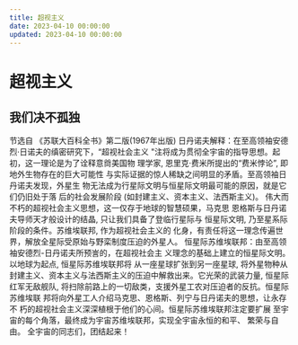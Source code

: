 ```yaml
---
title: 超视主义
date: 2023-04-10 00:00:00
updated: 2023-04-10 00:00:00
---
```


# 超视主义

## 我们决不孤独
节选自 《苏联大百科全书》第二版(1967年出版)
日丹诺夫解释：在至高领袖安德烈·日诺夫的缜密研究下，“超视社会主义 "注将成为贯彻全宇宙的指导思想。起初，这一理论是为了诠释意㸗美国物 理学家, 恩里克·费米所提出的“费米悖论”, 即地外生物存在的巨大可能性 与实际证据的惊人稀缺之间明显的矛盾。至高领袖日丹诺夫发现，外星生 物无法成为行星际文明与恒星际文明最可能的原因，就是它们仍旧处于落 后的社会发展阶段 (如封建主义、资本主义、法西斯主义)。
伟大而不朽的超视社会主义思想，这一仅存于地球的智慧硕果，马克思 恩格斯与日丹诺夫导师天才般设计的结晶, 只让我们具备了登临行星际与 恒星际文明, 乃至星系际阶段的条件。苏维埃联邦, 作为超视社会主义的 化身，有责任将这一理念传遍世界，解放全星际受原始与野栾制度压迫的外星人。
恒星际苏维埃联邦：由至高领袖安德烈-日丹诺夫所预訔的，在超视社会主 义理念的基础上建立的恒星际文明。以地球为起点, 恒星际苏维埃联邦将 从一座星球扩张到另一座星球, 将外星物种从封建主义、资本主义与法西斯主义的压迫中解救出来。它光荣的武装力量, 恒星际红军无敌舰队, 将扫除前路上的一切敌类，支援外星工农对压迫者的反抗。恒星际苏维埃联 邦将向外星工人介绍马克思、恩格斯、列宁与日丹诺夫的思想，让永存不 朽的超视社会主义深深植根于他们的心间。恒星际苏维埃联邦注定要扩展 至宇宙的每个角落，最终成为宇宙苏维埃联邦，实现全宇宙永恒的和平、 繁荣与自由。
全宇宙的同志们，团结起来！
